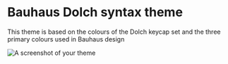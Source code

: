 # Bauhaus Dolch syntax theme

This theme is based on the colours of the Dolch keycap set and the three primary colours used in Bauhaus design

![A screenshot of your theme](https://f.cloud.github.com/assets/69169/2289498/4c3cb0ec-a009-11e3-8dbd-077ee11741e5.gif)
